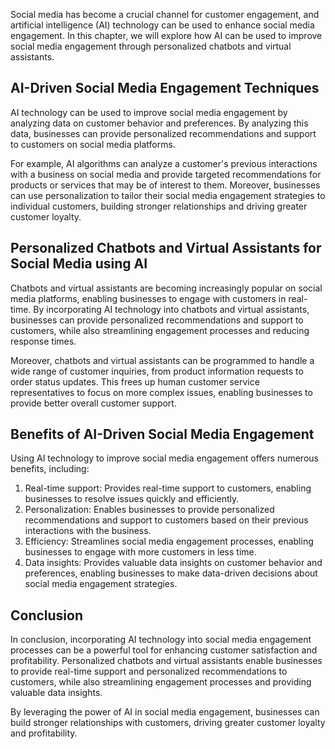 
Social media has become a crucial channel for customer engagement, and artificial intelligence (AI) technology can be used to enhance social media engagement. In this chapter, we will explore how AI can be used to improve social media engagement through personalized chatbots and virtual assistants.

AI-Driven Social Media Engagement Techniques
--------------------------------------------

AI technology can be used to improve social media engagement by analyzing data on customer behavior and preferences. By analyzing this data, businesses can provide personalized recommendations and support to customers on social media platforms.

For example, AI algorithms can analyze a customer's previous interactions with a business on social media and provide targeted recommendations for products or services that may be of interest to them. Moreover, businesses can use personalization to tailor their social media engagement strategies to individual customers, building stronger relationships and driving greater customer loyalty.

Personalized Chatbots and Virtual Assistants for Social Media using AI
----------------------------------------------------------------------

Chatbots and virtual assistants are becoming increasingly popular on social media platforms, enabling businesses to engage with customers in real-time. By incorporating AI technology into chatbots and virtual assistants, businesses can provide personalized recommendations and support to customers, while also streamlining engagement processes and reducing response times.

Moreover, chatbots and virtual assistants can be programmed to handle a wide range of customer inquiries, from product information requests to order status updates. This frees up human customer service representatives to focus on more complex issues, enabling businesses to provide better overall customer support.

Benefits of AI-Driven Social Media Engagement
---------------------------------------------

Using AI technology to improve social media engagement offers numerous benefits, including:

1. Real-time support: Provides real-time support to customers, enabling businesses to resolve issues quickly and efficiently.
2. Personalization: Enables businesses to provide personalized recommendations and support to customers based on their previous interactions with the business.
3. Efficiency: Streamlines social media engagement processes, enabling businesses to engage with more customers in less time.
4. Data insights: Provides valuable data insights on customer behavior and preferences, enabling businesses to make data-driven decisions about social media engagement strategies.

Conclusion
----------

In conclusion, incorporating AI technology into social media engagement processes can be a powerful tool for enhancing customer satisfaction and profitability. Personalized chatbots and virtual assistants enable businesses to provide real-time support and personalized recommendations to customers, while also streamlining engagement processes and providing valuable data insights.

By leveraging the power of AI in social media engagement, businesses can build stronger relationships with customers, driving greater customer loyalty and profitability.
